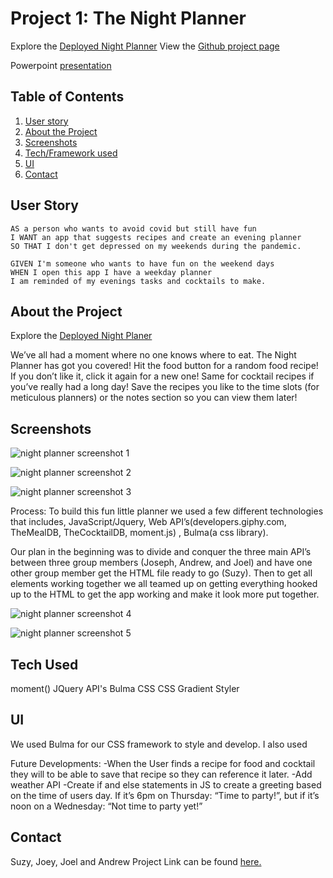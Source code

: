# Project 1: The Night Planner


Explore the [Deployed Night Planner](https://suzylebel.github.io/BreakoutRoom_17)
View the [Github project page](https://suzylebel.github.io/BreakoutRoom_17/)

Powerpoint [presentation](https://docs.google.com/presentation/d/1kHslFU9VMagozCVwg9CpfOCZM6SEZ5OpI9HsKvekrzk/edit?usp=sharing)


## Table of Contents
1. [User story](#User-story)
2. [About the Project](#About-the-Project)
3. [Screenshots](#Screenshots)
4. [Tech/Framework used](#Tech-Used)
5. [UI](#UI)
6. [Contact](#Contact)


## User Story

```
AS a person who wants to avoid covid but still have fun
I WANT an app that suggests recipes and create an evening planner
SO THAT I don't get depressed on my weekends during the pandemic.

GIVEN I'm someone who wants to have fun on the weekend days
WHEN I open this app I have a weekday planner
I am reminded of my evenings tasks and cocktails to make.
```


## About the Project

Explore the [Deployed Night Planer](https://suzylebel.github.io/BreakoutRoom_17/)

We’ve all had a moment where no one knows where to eat. The Night Planner has got you covered! Hit the food button for a random food recipe! If you don’t like it, click it again for a new one! Same for cocktail recipes if you’ve really had a long day! Save the recipes you like to the time slots (for meticulous planners) or the notes section so you can view them later!

## Screenshots

![night planner screenshot 1](https://user-images.githubusercontent.com/69170823/96393375-c8a37980-1173-11eb-8d0a-8fb37424e129.png)

![night planner screenshot 2](https://user-images.githubusercontent.com/69170823/96393431-effa4680-1173-11eb-8778-6cabd78db787.png)

![night planner screenshot 3](https://user-images.githubusercontent.com/69170823/96393494-20da7b80-1174-11eb-9527-9c9c5e18a63e.png)




Process: 
To build this fun little planner we used a few different technologies that includes, JavaScript/Jquery, Web API’s(developers.giphy.com, TheMealDB, TheCocktailDB, moment.js) , Bulma(a css library).

Our plan in the beginning was to divide and conquer the three main API’s between three group members (Joseph, Andrew, and Joel) and have one other group member get the HTML file ready to go (Suzy). Then to get all elements working together we all teamed up on getting everything hooked up to the HTML to get the app working and make it look more put together.

![night planner screenshot 4](https://user-images.githubusercontent.com/69170823/96393525-3e0f4a00-1174-11eb-9ccb-d6d015c16e58.png)

![night planner screenshot 5](https://user-images.githubusercontent.com/69170823/96393601-757df680-1174-11eb-9912-c3851f2beb0e.png)


## Tech Used

moment()
JQuery 
API's 
Bulma 
CSS 
CSS Gradient Styler




## UI

We used Bulma for our CSS framework to style and develop. I also used 


Future Developments: 
-When the User finds a recipe for food and cocktail they will to be able to save that recipe so they can reference it later. 
-Add weather API 
-Create if and else statements in JS to create a greeting based on the time of users day. If it’s 6pm on Thursday: “Time to party!”, but if it’s noon on a Wednesday: “Not time to party yet!”



 
## Contact 

Suzy, Joey, Joel and Andrew
Project Link can be found [here.]()















